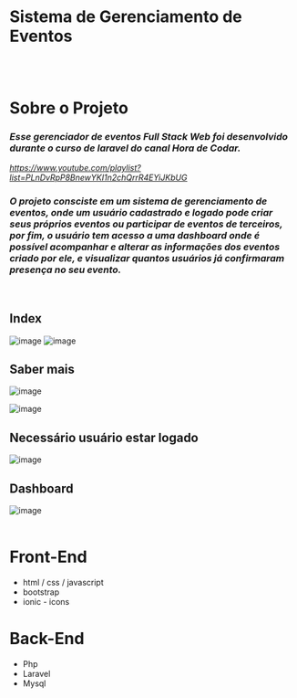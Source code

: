 # Sistema de Gerenciamento de Eventos 
<br><br>

# Sobre o Projeto
### <em>Esse gerenciador de eventos Full Stack Web foi desenvolvido durante o curso de laravel do canal Hora de Codar.<br>
  https://www.youtube.com/playlist?list=PLnDvRpP8BnewYKI1n2chQrrR4EYiJKbUG
### O projeto consciste em um sistema de gerenciamento de eventos, onde um usuário cadastrado e logado pode criar seus próprios eventos ou participar de eventos de terceiros, por fim, o usuário tem acesso a uma dashboard onde é possível acompanhar e alterar as informações dos eventos criado por ele, e visualizar quantos usuários já confirmaram presença no seu evento.  </em>
<br>


  ## Index
![image](https://user-images.githubusercontent.com/52796637/146682913-090c2b4e-8f78-4ce6-aa17-173cff7b82dc.png)
![image](https://user-images.githubusercontent.com/52796637/146682982-7450ff8f-693f-41bf-8825-9a340fa4c76f.png)




## Saber mais
![image](https://user-images.githubusercontent.com/52796637/146684651-f7676b19-a9fa-4fdd-a18d-4cb4de2cfea5.png)


![image](https://user-images.githubusercontent.com/52796637/146682756-293d348c-ec66-4e0d-9b8e-c39bd0dc1ee7.png)


## Necessário usuário estar logado
![image](https://user-images.githubusercontent.com/52796637/146673329-e7e6e287-7983-4378-870a-8081e9486203.png)

## Dashboard
![image](https://user-images.githubusercontent.com/52796637/146673582-b6fb33e2-7375-4cc7-93bc-6a94cd4ef261.png)
<br><br>

# Front-End 
- html / css / javascript
- bootstrap
- ionic - icons

# Back-End
- Php
- Laravel
- Mysql









  
  






